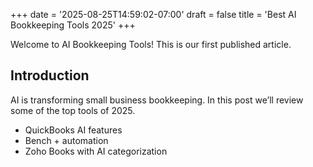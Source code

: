 +++
date = '2025-08-25T14:59:02-07:00'
draft = false
title = 'Best AI Bookkeeping Tools 2025'
+++

Welcome to AI Bookkeeping Tools! This is our first published article.

## Introduction
AI is transforming small business bookkeeping. In this post we’ll review some of the top tools of 2025.

- QuickBooks AI features  
- Bench + automation  
- Zoho Books with AI categorization

